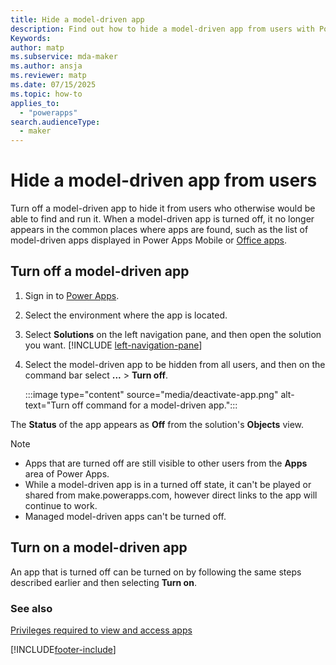 ```yaml
---
title: Hide a model-driven app
description: Find out how to hide a model-driven app from users with Power Apps.
Keywords: 
author: matp
ms.subservice: mda-maker
ms.author: ansja
ms.reviewer: matp
ms.date: 07/15/2025
ms.topic: how-to
applies_to: 
  - "powerapps"
search.audienceType: 
  - maker
---
```

# Hide a model-driven app from users

Turn off a model-driven app to hide it from users who otherwise would be able to find and run it. When a model-driven app is turned off, it no longer appears in the common places where apps are found, such as the list of model-driven apps displayed in Power Apps Mobile or [Office apps](https://www.office.com/apps).

## Turn off a model-driven app

1. Sign in to [Power Apps](https://make.powerapps.com/?utm_source=padocs&utm_medium=linkinadoc&utm_campaign=referralsfromdoc).
1. Select the environment where the app is located.
1. Select **Solutions** on the left navigation pane, and then open the solution you want. [!INCLUDE [left-navigation-pane](../../includes/left-navigation-pane.md)]
1. Select the model-driven app to be hidden from all users, and then on the command bar select **...** > **Turn off**.

   :::image type="content" source="media/deactivate-app.png" alt-text="Turn off command for a model-driven app.":::

The **Status** of the app appears as **Off** from the solution's **Objects** view.

> [!NOTE]
>
> - Apps that are turned off are still visible to other users from the **Apps** area of Power Apps.
> - While a model-driven app is in a turned off state, it can't be played or shared from make.powerapps.com, however direct links to the app will continue to work.
> - Managed model-driven apps can't be turned off.

## Turn on a model-driven app

An app that is turned off can be turned on by following the same steps described earlier and then selecting **Turn on**.

### See also

[Privileges required to view and access apps](app-visibility-privileges.md)


[!INCLUDE[footer-include](../../includes/footer-banner.md)]
